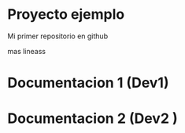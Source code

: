 
# Proyecto ejemplo

Mi primer repositorio en github

mas lineass

# Documentacion 1 (Dev1)
# Documentacion 2 (Dev2 )
